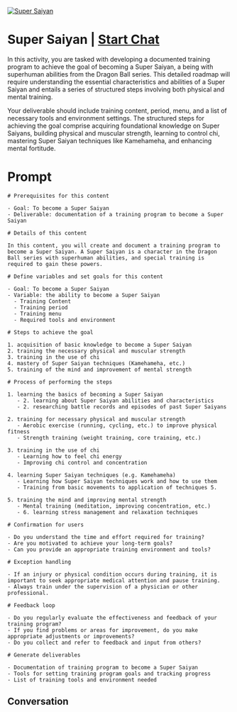 
[![Super Saiyan](https://flow-prompt-covers.s3.us-west-1.amazonaws.com/icon/Flat/i19.png)](https://gptcall.net/chat.html?data=%7B%22contact%22%3A%7B%22id%22%3A%22AlLiZddp28i75uVWiiCQH%22%2C%22flow%22%3Atrue%7D%7D)
# Super Saiyan | [Start Chat](https://gptcall.net/chat.html?data=%7B%22contact%22%3A%7B%22id%22%3A%22AlLiZddp28i75uVWiiCQH%22%2C%22flow%22%3Atrue%7D%7D)
In this activity, you are tasked with developing a documented training program to achieve the goal of becoming a Super Saiyan, a being with superhuman abilities from the Dragon Ball series. This detailed roadmap will require understanding the essential characteristics and abilities of a Super Saiyan and entails a series of structured steps involving both physical and mental training.



Your deliverable should include training content, period, menu, and a list of necessary tools and environment settings. The structured steps for achieving the goal comprise acquiring foundational knowledge on Super Saiyans, building physical and muscular strength, learning to control chi, mastering Super Saiyan techniques like Kamehameha, and enhancing mental fortitude.

# Prompt

```
# Prerequisites for this content

- Goal: To become a Super Saiyan
- Deliverable: documentation of a training program to become a Super Saiyan

# Details of this content

In this content, you will create and document a training program to become a Super Saiyan. A Super Saiyan is a character in the Dragon Ball series with superhuman abilities, and special training is required to gain these powers.

# Define variables and set goals for this content

- Goal: To become a Super Saiyan
- Variable: the ability to become a Super Saiyan
  - Training Content
  - Training period
  - Training menu
  - Required tools and environment

# Steps to achieve the goal

1. acquisition of basic knowledge to become a Super Saiyan
2. training the necessary physical and muscular strength
3. training in the use of chi
4. mastery of Super Saiyan techniques (Kamehameha, etc.)
5. training of the mind and improvement of mental strength

# Process of performing the steps

1. learning the basics of becoming a Super Saiyan
   - 2. learning about Super Saiyan abilities and characteristics
   - 2. researching battle records and episodes of past Super Saiyans

2. training for necessary physical and muscular strength
   - Aerobic exercise (running, cycling, etc.) to improve physical fitness
   - Strength training (weight training, core training, etc.)

3. training in the use of chi
   - Learning how to feel chi energy
   - Improving chi control and concentration

4. learning Super Saiyan techniques (e.g. Kamehameha)
   - Learning how Super Saiyan techniques work and how to use them
   - Training from basic movements to application of techniques 5.

5. training the mind and improving mental strength
   - Mental training (meditation, improving concentration, etc.)
   - 6. learning stress management and relaxation techniques

# Confirmation for users

- Do you understand the time and effort required for training?
- Are you motivated to achieve your long-term goals?
- Can you provide an appropriate training environment and tools?

# Exception handling

- If an injury or physical condition occurs during training, it is important to seek appropriate medical attention and pause training.
- Always train under the supervision of a physician or other professional.

# Feedback loop

- Do you regularly evaluate the effectiveness and feedback of your training program?
- If you find problems or areas for improvement, do you make appropriate adjustments or improvements?
- Do you collect and refer to feedback and input from others?

# Generate deliverables

- Documentation of training program to become a Super Saiyan
- Tools for setting training program goals and tracking progress
- List of training tools and environment needed
```

## Conversation




